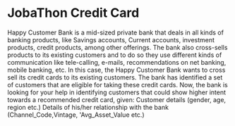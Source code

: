 # JobaThon Credit Card
 Happy Customer Bank is a mid-sized private bank that deals in all kinds of banking products, like Savings accounts, Current accounts, investment products, credit products, among other offerings.   The bank also cross-sells products to its existing customers and to do so they use different kinds of communication like tele-calling, e-mails, recommendations on net banking, mobile banking, etc.    In this case, the Happy Customer Bank wants to cross sell its credit cards to its existing customers. The bank has identified a set of customers that are eligible for taking these credit cards.   Now, the bank is looking for your help in identifying customers that could show higher intent towards a recommended credit card, given: Customer details (gender, age, region etc.) Details of his/her relationship with the bank (Channel_Code,Vintage, 'Avg_Asset_Value etc.)
